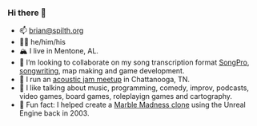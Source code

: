 ### Hi there 👋

- 📫 brian@spilth.org
- 🏳️‍🌈 he/him/his
- 🏔 I live in Mentone, AL.
- 🎼 I’m looking to collaborate on my song transcription format [SongPro](https://songpro.org), [songwriting](https://spilth.bandcamp.com), map making and game development.
- 🎸 I run an [acoustic jam meetup](https://mss.band) in Chattanooga, TN.
- 💬 I like talking about music, programming, comedy, improv, podcasts, video games, board games, roleplayign games and cartography.
- 🎱 Fun fact: I helped create a [Marble Madness clone](https://spilth.org/projects/marble-mania-2003/) using the Unreal Engine back in 2003.
